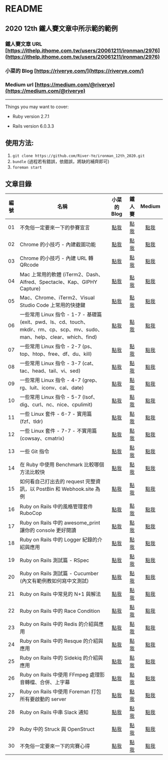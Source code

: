 # README
## 2020 12th 鐵人賽文章中所示範的範例
### 鐵人賽文章 URL [https://ithelp.ithome.com.tw/users/20061211/ironman/2976](https://ithelp.ithome.com.tw/users/20061211/ironman/2976)
### 小菜的 Blog [https://riverye.com/](https://riverye.com/)
### Medium url [https://medium.com/@riverye](https://medium.com/@riverye)

---

Things you may want to cover:

* Ruby version 2.7.1

* Rails version 6.0.3.3

## 使用方法:
1. `git clone https://github.com/River-Ye/ironman_12th_2020.git`
2. `bundle` (過程若有錯誤，依錯誤，將缺的補齊即可)
3. `foreman start`

## 文章目錄
| 編號 | 名稱                                                                                                               |                                                                            小菜的 Blog                                                                             |                         鐵人賽                         |                   Medium                    |
|:----:| ----------------------------------------------------------------------------------------------------------------- |:------------------------------------------------------------------------------------------------------------------------------------------------------------------:|:------------------------------------------------------:|:-------------------------------------------:|
|  01  | 不免俗一定要來一下的參賽宣言                                                                                           |                                             [點我](https://riverye.com/2020/09/06/Day01-不免俗一定要來一下的參賽宣言/)                                             | [點我](https://ithelp.ithome.com.tw/articles/10233527) | [點我](https://link.medium.com/i4b4cs2Yy9)  |
|  02  | Chrome 的小技巧 - 內建截圖功能                                                                                        |                                             [點我](https://riverye.com/2020/09/07/Day02-Chrome-的小技巧-內建截圖功能/)                                             | [點我](https://ithelp.ithome.com.tw/articles/10234563) | [點我](https://link.medium.com/oZb6FTK0y9)  |
|  03  | Chrome 的小技巧 - 內建 URL 轉 QRcode                                                                                 |                                          [點我](https://riverye.com/2020/09/08/Day03-Chrome-的小技巧-內建-URL-轉-QRcode/)                                          | [點我](https://ithelp.ithome.com.tw/articles/10234819) | [點我](https://link.medium.com/9vaGB6oFA9)  |
|  04  | Mac 上常用的軟體 (iTerm2、Dash、Alfred、Spectacle、Kap、GIPHY Capture)                                                |                         [點我](https://riverye.com/2020/09/09/Day04-Mac-上常用的軟體-iTerm2、Dash、Alfred、Spectacle、Kap、GIPHY-Capture/)                         | [點我](https://ithelp.ithome.com.tw/articles/10235051) | [點我](https://link.medium.com/MtQHdCtkC9)  |
|  05  | Mac、Chrome、iTerm2、Visual Studio Code 上常用的快捷鍵                                                                |                                [點我](https://riverye.com/2020/09/10/Day05-Mac、Chrome、iTerm2、Visual-Studio-Code-上常用的快捷鍵/)                                | [點我](https://ithelp.ithome.com.tw/articles/10235273) | [點我](https://link.medium.com/BZq1ehbZD9)  |
|  06  | 一些常用 Linux 指令 - 1-7 - 基礎篇 (exit、pwd、ls、cd、touch、mkdir、rm、cp、scp、mv、sudo、man、help、clear、which、find) | [點我](https://riverye.com/2020/09/11/Day06-一些常用-Linux-指令-1-7-基礎篇-exit、pwd、ls、cd、touch、mkdir、rm、cp、scp、mv、sudo、man、help、clear、which、find/) | [點我](https://ithelp.ithome.com.tw/articles/10235530) | [點我](https://link.medium.com/fi1zYzsEF9)  |
|  07  | 一些常用 Linux 指令 - 2-7 (ps、top、htop、free、df、du、kill)                                                          |                              [點我](https://riverye.com/2020/09/12/Day07-一些常用-Linux-指令-2-7-ps、top、htop、free、df、du、kill/)                               | [點我](https://ithelp.ithome.com.tw/articles/10235798) | [點我](https://link.medium.com/KnBM0DriH9)  |
|  08  | 一些常用 Linux 指令 - 3-7 (cat、tac、head、tail、vi、sed)                                                              |                                [點我](https://riverye.com/2020/09/13/Day08-一些常用-Linux-指令-3-7-cat、tac、head、tail、vi、sed/)                                 | [點我](https://ithelp.ithome.com.tw/articles/10236105) | [點我](https://link.medium.com/4hDsZdhXI9)  |
|  09  | 一些常用 Linux 指令 - 4-7 (grep、rg、luit、iconv、cal、date)                                                           |                              [點我](https://riverye.com/2020/09/14/Day09-一些常用-Linux-指令-4-7-grep、rg、luit、iconv、cal、date/)                               | [點我](https://ithelp.ithome.com.tw/articles/10236391) | [點我](https://link.medium.com/YFjvigcCK9)  |
|  10  | 一些常用 Linux 指令 - 5-7 (lsof、dig、curl、nc、nice、cpulimit)                                                        |                             [點我](https://riverye.com/2020/09/15/Day10-一些常用-Linux-指令-5-7-lsof、dig、curl、nc、nice、cpulimit/)                              | [點我](https://ithelp.ithome.com.tw/articles/10236845) | [點我](https://link.medium.com/It3HtR6gM9)  |
|  11  | 一些 Linux 套件 - 6-7 - 實用篇 (fzf、tldr)                                                                            |                                         [點我](https://riverye.com/2020/09/16/Day11-一些-Linux-套件-6-7-實用篇-fzf、tldr/)                                         | [點我](https://ithelp.ithome.com.tw/articles/10237413) | [點我](https://link.medium.com/W5OE67YVN9)  |
|  12  | 一些 Linux 套件 - 7-7 - 不實用篇 (cowsay、cmatrix)                                                                    |                                     [點我](https://riverye.com/2020/09/17/Day12-一些-Linux-套件-7-7-不實用篇-cowsay、cmatrix/)                                     | [點我](https://ithelp.ithome.com.tw/articles/10238183) | [點我](https://link.medium.com/IaMPuOTAP9)  |
|  13  | 一些 Git 指令                                                                                                        |                                                    [點我](https://riverye.com/2020/09/18/Day13-一些-Git-指令/)                                                     | [點我](https://ithelp.ithome.com.tw/articles/10238939) | [點我](https://link.medium.com/Mmx5PSNfR9)  |
|  14  | 在 Ruby 中使用 Benchmark 比較哪個方法比較快                                                                             |                                     [點我](https://riverye.com/2020/09/19/Day14-在-Ruby-中使用-Benchmark-比較哪個方法比較快/)                                      | [點我](https://ithelp.ithome.com.tw/articles/10239641) | [點我](https://link.medium.com/epApulKUS9)  |
|  15  | 如何看自己打出去的 request 完整資訊，以 PostBin 和 Webhook.site 為例                                                      |                         [點我](https://riverye.com/2020/09/20/Day15-如何看自己打出去的-request-完整資訊，以-PostBin-和-Webhook-site-為例/)                         | [點我](https://ithelp.ithome.com.tw/articles/10240421) | [點我](https://link.medium.com/jTboFdd7U9)  |
|  16  | Ruby on Rails 中的風格管理套件 RuboCop                                                                                 |                                        [點我](https://riverye.com/2020/09/21/Day16-Ruby-on-Rails-中的風格管理套件-RuboCop/)                                        | [點我](https://ithelp.ithome.com.tw/articles/10240956) | [點我](https://link.medium.com/fx6sSkzeW9)  |
|  17  | Ruby on Rails 中的 awesome_print 讓你的 console 更好閱讀                                                               |                               [點我](https://riverye.com/2020/09/22/Day17-Ruby-on-Rails-中的-awesome-print-讓你的-console-更好閱讀/)                               | [點我](https://ithelp.ithome.com.tw/articles/10241726) | [點我](https://link.medium.com/RDfLdOCrY9)  |
|  18  | Ruby on Rails 中的 Logger 紀錄的介紹與應用                                                                              |                                      [點我](https://riverye.com/2020/09/23/Day18-Ruby-on-Rails-中的-Logger-紀錄的介紹與應用/)                                      | [點我](https://ithelp.ithome.com.tw/articles/10242280) | [點我](https://link.medium.com/9T7n8giyZ9)  |
|  19  | Ruby on Rails 測試篇 - RSpec                                                                                         |                                              [點我](https://riverye.com/2020/09/24/Day19-Ruby-on-Rails-測試篇-RSpec/)                                              | [點我](https://ithelp.ithome.com.tw/articles/10242906) | [點我](https://link.medium.com/M8qWBUbd19)  |
|  20  | Ruby on Rails 測試篇 - Cucumber (內文有範例教如何寫中文測試)                                                              |                               [點我](https://riverye.com/2020/09/25/Day20-Ruby-on-Rails-測試篇-Cucumber-內文有範例教如何寫中文測試/)                               | [點我](https://ithelp.ithome.com.tw/articles/10243344) | [點我](https://link.medium.com/uP1cmw5R29)  |
|  21  | Ruby on Rails 中常見的 N+1 與解法                                                                                      |                                          [點我](https://riverye.com/2020/09/26/Day21-Ruby-on-Rails-中常見的-N-1-與解法/)                                           | [點我](https://ithelp.ithome.com.tw/articles/10244142) | [點我](https://link.medium.com/w4c3ApZw49)  |
|  22  | Ruby on Rails 中的 Race Condition                                                                                    |                                          [點我](https://riverye.com/2020/09/27/Day22-Ruby-on-Rails-中的-Race-Condition/)                                           | [點我](https://ithelp.ithome.com.tw/articles/10244812) | [點我](https://link.medium.com/AUCVQnUb69)  |
|  23  | Ruby on Rails 中的 Redis 的介紹與應用                                                                                  |                                        [點我](https://riverye.com/2020/09/28/Day23-Ruby-on-Rails-中的-Redis-的介紹與應用/)                                         | [點我](https://ithelp.ithome.com.tw/articles/10245246) | [點我](https://link.medium.com/V8n6I2TQ79)  |
|  24  | Ruby on Rails 中的 Resque 的介紹與應用                                                                                 |                                        [點我](https://riverye.com/2020/09/29/Day24-Ruby-on-Rails-中的-Resque-的介紹與應用/)                                        | [點我](https://ithelp.ithome.com.tw/articles/10245939) | [點我](https://link.medium.com/Qz9SocIv99)  |
|  25  | Ruby on Rails 中的 Sidekiq 的介紹與應用                                                                                |                                       [點我](https://riverye.com/2020/09/30/Day25-Ruby-on-Rails-中的-Sidekiq-的介紹與應用/)                                        | [點我](https://ithelp.ithome.com.tw/articles/10246607) | [點我](https://link.medium.com/RPXFvaCabab) |
|  26  | Ruby on Rails 中使用 FFmpeg 處理影音轉檔、合併、上字幕                                                                    |                                [點我](https://riverye.com/2020/10/01/Day26-Ruby-on-Rails-中使用-FFmpeg-處理影音轉檔、合併、上字幕/)                                | [點我](https://ithelp.ithome.com.tw/articles/10247454) | [點我](https://link.medium.com/Z5b8hjxVdab) |
|  27  | Ruby on Rails 中使用 Foreman 打包所有要啟動的 server                                                                    |                                 [點我](https://riverye.com/2020/10/02/Day27-Ruby-on-Rails-中使用-Foreman-打包所有要啟動的-server/)                                 | [點我](https://ithelp.ithome.com.tw/articles/10247491) | [點我](https://link.medium.com/bWT6dLpueab) |
|  28  | Ruby on Rails 中串 Slack 通知                                                                                         |                                            [點我](https://riverye.com/2020/10/03/Day28-Ruby-on-Rails-中串-Slack-通知/)                                             | [點我](https://ithelp.ithome.com.tw/articles/10247920) | [點我](https://link.medium.com/tYwlNOicgab) |
|  29  | Ruby 中的 Struck 與 OpenStruct                                                                                        |                                            [點我](https://riverye.com/2020/10/04/Day29-Ruby-中的-Struck-與-OpenStruct/)                                            | [點我](https://ithelp.ithome.com.tw/articles/10249081) | [點我](https://link.medium.com/YGEc5Qnqjab) |
|  30  | 不免俗一定要來一下的完賽心得                                                                                              |                                             [點我](https://riverye.com/2020/10/05/Day30-不免俗一定要來一下的完賽心得/)                                             | [點我](https://ithelp.ithome.com.tw/articles/10249150) | [點我](https://link.medium.com/0GPyFPxqkab)                   |
